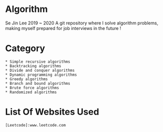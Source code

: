 # Algorithm
Se Jin Lee  2019 ~ 2020 
A git repository where I solve algorithm problems, making myself prepared for job interviews in the future ! 

Category
====
```
* Simple recursive algorithms
* Backtracking algorithms
* Divide and conquer algorithms
* Dynamic programming algorithms
* Greedy algorithms
* Branch and bound algorithms
* Brute force algorithms
* Randomized algorithms
```
List Of Websites Used
=====
```
[Leetcode]:www.leetcode.com

```
